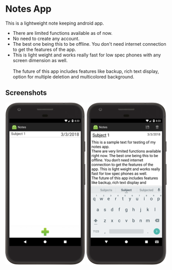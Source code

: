# Notes App
This is a lightweight note keeping android app.
* There are limited functions available as of now.
* No need to create any account.
* The best one being this to be offline. You don't need internet connection to get the features of the app.
* This is light weight and works really fast for low spec phones with any screen dimension as well.<br/><br/>
The future of this app includes features like backup, rich text display, option for multiple deletion and multicolored background.
## Screenshots

<p align="center">
  <img src="https://raw.githubusercontent.com/mayankpadhi/Notes_App/master/assets/menu.png?token=AQVDlmHxyiYBoi_qYwGUniXTn8LdS5Emks5apDyrwA%3D%3D" width="250"/>
  <img src="https://raw.githubusercontent.com/mayankpadhi/Notes_App/master/assets/sampletext.png?token=AQVDlvDBWLZvjx2tumk-EQizfgPONfoGks5apD2YwA%3D%3D" width="250"/>
</p>

